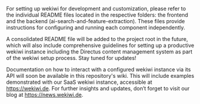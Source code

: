 For setting up wekiwi for development and customization, please refer to the individual README files located in the respective folders: the frontend and the backend (ai-search-and-feature-extraction). These files provide instructions for configuring and running each component independently.

A consolidated README file will be added to the project root in the future, which will also include comprehensive guidelines for setting up a productive wekiwi instance including the Directus content management system as part of the wekiwi setup process. Stay tuned for updates!

Documentation on how to interact with a configured wekiwi instance via its API will soon be available in this repository's wiki. This will include examples demonstrated with our SaaS wekiwi instance, accessible at https://wekiwi.de. For further insights and updates, don’t forget to visit our blog at https://news.wekiwi.de.